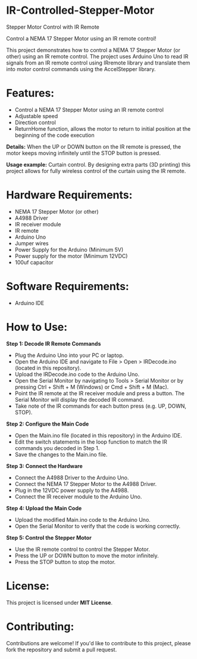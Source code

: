 # IR-Controlled-Stepper-Motor

Stepper Motor Control with IR Remote

Control a NEMA 17 Stepper Motor using an IR remote control!

This project demonstrates how to control a NEMA 17 Stepper Motor (or other) using an IR remote control. The project uses Arduino Uno to read IR signals from an IR remote control using IRremote library and translate them into motor control commands using the AccelStepper library.

# Features:

- Control a NEMA 17 Stepper Motor using an IR remote control
- Adjustable speed
- Direction control
- ReturnHome function, allows the motor to return to initial position at the beginning of the code execution
  
<b>Details:</b> When the UP or DOWN button on the IR remote is pressed, the motor keeps moving infinitely until the STOP button is pressed.

<b>Usage example:</b> Curtain control. By designing extra parts (3D printing) this project allows for fully wireless control of the curtain using the IR remote.

# Hardware Requirements:

- NEMA 17 Stepper Motor (or other)
- A4988 Driver
- IR receiver module
- IR remote
- Arduino Uno
- Jumper wires
- Power Supply for the Arduino (Minimum 5V)
- Power supply for the motor (Minimum 12VDC)
- 100uf capacitor
  
# Software Requirements:

- Arduino IDE

# How to Use:

<b>Step 1: Decode IR Remote Commands</b>

- Plug the Arduino Uno into your PC or laptop.
- Open the Arduino IDE and navigate to File > Open > IRDecode.ino (located in this repository).
- Upload the IRDecode.ino code to the Arduino Uno.
- Open the Serial Monitor by navigating to Tools > Serial Monitor or by pressing Ctrl + Shift + M (Windows) or Cmd + Shift + M (Mac).
- Point the IR remote at the IR receiver module and press a button. The Serial Monitor will display the decoded IR command.
- Take note of the IR commands for each button press (e.g. UP, DOWN, STOP).

<b>Step 2: Configure the Main Code</b>

- Open the Main.ino file (located in this repository) in the Arduino IDE.
- Edit the switch statements in the loop function to match the IR commands you decoded in Step 1.
- Save the changes to the Main.ino file.

<b>Step 3: Connect the Hardware</b>

- Connect the A4988 Driver to the Arduino Uno.
- Connect the NEMA 17 Stepper Motor to the A4988 Driver.
- Plug in the 12VDC power supply to the A4988.
- Connect the IR receiver module to the Arduino Uno.

<b>Step 4: Upload the Main Code</b>

- Upload the modified Main.ino code to the Arduino Uno.
- Open the Serial Monitor to verify that the code is working correctly.

<b>Step 5: Control the Stepper Motor</b>

- Use the IR remote control to control the Stepper Motor.
- Press the UP or DOWN button to move the motor infinitely.
- Press the STOP button to stop the motor.

# <b>License:</b>

This project is licensed under <b>MIT License</b>.

# <b>Contributing:</b>

Contributions are welcome! If you'd like to contribute to this project, please fork the repository and submit a pull request.
